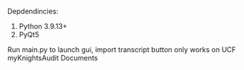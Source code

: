 Depdendincies:

 1. Python 3.9.13+
 2. PyQt5

Run main.py to launch gui, import transcript button only works on UCF myKnightsAudit Documents
